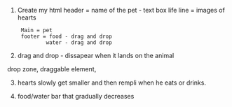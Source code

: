 1. Create my html
        header = name of the pet - text box
        life line = images of hearts

        Main = pet
        footer = food - drag and drop 
                water - drag and drop

2. drag and drop - dissapear when it lands on the animal

drop zone, draggable element, 

3. hearts slowly get smaller and then rempli when he eats or drinks.

4. food/water bar that gradually decreases
